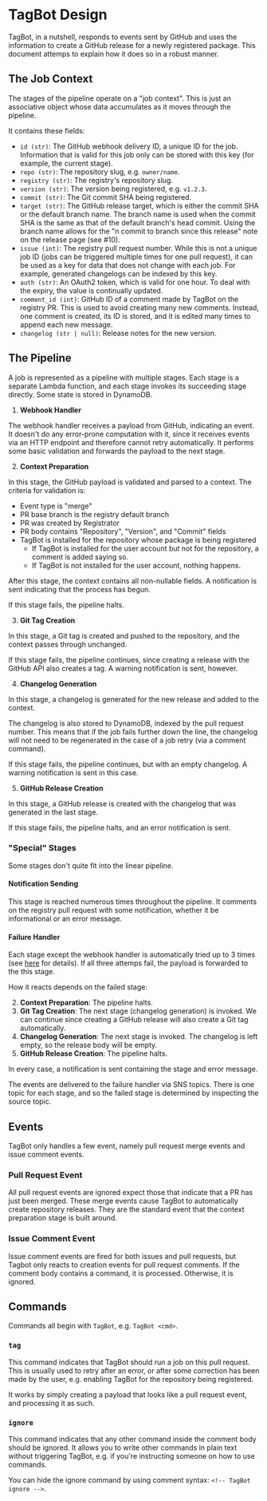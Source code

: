 # TagBot Design

TagBot, in a nutshell, responds to events sent by GitHub and uses the information to create a GitHub release for a newly registered package.
This document attemps to explain how it does so in a robust manner.

## The Job Context

The stages of the pipeline operate on a "job context".
This is just an associative object whose data accumulates as it moves through the pipeline.

It contains these fields:

- `id (str)`: The GitHub webhook delivery ID, a unique ID for the job.
  Information that is valid for this job only can be stored with this key (for example, the current stage).
- `repo (str)`: The repository slug, e.g. `owner/name`.
- `registry (str)`: The registry's repository slug.
- `version (str)`: The version being registered, e.g. `v1.2.3`.
- `commit (str)`: The Git commit SHA being registered.
- `target (str)`: The GitHub release target, which is either the commit SHA or the default branch name.
  The branch name is used when the commit SHA is the same as that of the default branch's head commit.
  Using the branch name allows for the "n commit to branch since this release" note on the release page (see #10).
- `issue (int)`: The registry pull request number.
  While this is not a unique job ID (jobs can be triggered multiple times for one pull request), it can be used as a key for data that does not change with each job.
  For example, generated changelogs can be indexed by this key.
- `auth (str)`: An OAuth2 token, which is valid for one hour.
  To deal with the expiry, the value is continually updated.
- `comment_id (int)`: GitHub ID of a comment made by TagBot on the registry PR.
  This is used to avoid creating many new comments.
  Instead, one comment is created, its ID is stored, and it is edited many times to append each new message.
- `changelog (str | null)`: Release notes for the new version.

## The Pipeline

A job is represented as a pipeline with multiple stages.
Each stage is a separate Lambda function, and each stage invokes its succeeding stage directly.
Some state is stored in DynamoDB.

1. **Webhook Handler**

The webhook handler receives a payload from GitHub, indicating an event.
It doesn't do any error-prone computation with it, since it receives events via an HTTP endpoint and therefore cannot retry automatically.
It performs some basic validation and forwards the payload to the next stage.

2. **Context Preparation**

In this stage, the GitHub payload is validated and parsed to a context.
The criteria for validation is:

- Event type is "merge"
- PR base branch is the registry default branch
- PR was created by Registrator
- PR body contains "Repository", "Version", and "Commit" fields
- TagBot is installed for the repository whose package is being registered
  - If TagBot is installed for the user account but not for the repository, a comment is added saying so.
  - If TagBot is not installed for the user account, nothing happens.
  
After this stage, the context contains all non-nullable fields.
A notification is sent indicating that the process has begun.

If this stage fails, the pipeline halts.

3. **Git Tag Creation**

In this stage, a Git tag is created and pushed to the repository, and the context passes through unchanged.

If this stage fails, the pipeline continues, since creating a release with the GitHub API also creates a tag.
A warning notification is sent, however.

4. **Changelog Generation**

In this stage, a changelog is generated for the new release and added to the context.

The changelog is also stored to DynamoDB, indexed by the pull request number.
This means that if the job fails further down the line, the changelog will not need to be regenerated in the case of a job retry (via a comment command).

If this stage fails, the pipeline continues, but with an empty changelog.
A warning notification is sent in this case.

5. **GitHub Release Creation**

In this stage, a GitHub release is created with the changelog that was generated in the last stage.

If this stage fails, the pipeline halts, and an error notification is sent.

### "Special" Stages

Some stages don't quite fit into the linear pipeline.

#### Notification Sending

This stage is reached numerous times throughout the pipeline.
It comments on the registry pull request with some notification, whether it be informational or an error message.

#### Failure Handler

Each stage except the webhook handler is automatically tried up to 3 times (see [here](https://docs.aws.amazon.com/lambda/latest/dg/retries-on-errors.html) for details).
If all three attemps fail, the payload is forwarded to the this stage.

How it reacts depends on the failed stage:

2. **Context Preparation**: The pipeline halts.
3. **Git Tag Creation**: The next stage (changelog generation) is invoked.
   We can continue since creating a GitHub release will also create a Git tag automatically.
4. **Changelog Generation**: The next stage is invoked.
  The changelog is left empty, so the release body will be empty.
5. **GitHub Release Creation**: The pipeline halts.

In every case, a notification is sent containing the stage and error message.

The events are delivered to the failure handler via SNS topics.
There is one topic for each stage, and so the failed stage is determined by inspecting the source topic.

## Events

TagBot only handles a few event, namely pull request merge events and issue comment events.

### Pull Request Event

All pull request events are ignored expect those that indicate that a PR has just been merged.
These merge events cause TagBot to automatically create repository releases.
They are the standard event that the context preparation stage is built around.

### Issue Comment Event

Issue comment events are fired for both issues and pull requests, but Tagbot only reacts to creation events for pull request comments.
If the comment body contains a command, it is processed.
Otherwise, it is ignored.

## Commands

Commands all begin with `TagBot`, e.g. `TagBot <cmd>`.

### `tag`

This command indicates that TagBot should run a job on this pull request.
This is usually used to retry after an error, or after some correction has been made by the user, e.g. enabling TagBot for the repository being registered.

It works by simply creating a payload that looks like a pull request event, and processing it as such.

### `ignore`

This command indicates that any other command inside the comment body should be ignored.
It allows you to write other commands in plain text without triggering TagBot, e.g. if you're instructing someone on how to use commands.

You can hide the ignore command by using comment syntax: `<!-- TagBot ignore -->`.
